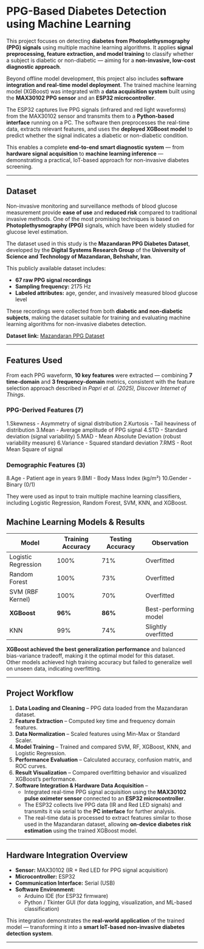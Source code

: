 # PPG-Based Diabetes Detection using Machine Learning

This project focuses on detecting **diabetes from Photoplethysmography (PPG) signals** using multiple machine learning algorithms. It applies **signal preprocessing, feature extraction, and model training** to classify whether a subject is diabetic or non-diabetic — aiming for a **non-invasive, low-cost diagnostic approach**.

Beyond offline model development, this project also includes **software integration and real-time model deployment**. The trained machine learning model (XGBoost) was integrated with a **data acquisition system** built using the **MAX30102 PPG sensor** and an **ESP32 microcontroller**.  

The ESP32 captures live PPG signals (infrared and red light waveforms) from the MAX30102 sensor and transmits them to a **Python-based interface** running on a PC. The software then preprocesses the real-time data, extracts relevant features, and uses the **deployed XGBoost model** to predict whether the signal indicates a diabetic or non-diabetic condition.  

This enables a complete **end-to-end smart diagnostic system** — from **hardware signal acquisition** to **machine learning inference** — demonstrating a practical, IoT-based approach for non-invasive diabetes screening.


---

## Dataset

Non-invasive monitoring and surveillance methods of blood glucose measurement provide **ease of use** and **reduced risk** compared to traditional invasive methods. One of the most promising techniques is based on **Photoplethysmography (PPG)** signals, which have been widely studied for glucose level estimation.

The dataset used in this study is the **Mazandaran PPG Diabetes Dataset**, developed by the **Digital Systems Research Group** of the **University of Science and Technology of Mazandaran, Behshahr, Iran**.  

This publicly available dataset includes:
- **67 raw PPG signal recordings**
- **Sampling frequency:** 2175 Hz  
- **Labeled attributes:** age, gender, and invasively measured blood glucose level  

These recordings were collected from both **diabetic and non-diabetic subjects**, making the dataset suitable for training and evaluating machine learning algorithms for non-invasive diabetes detection.

**Dataset link:** [Mazandaran PPG Dataset](https://data.mendeley.com/datasets/37pm7jk7jn/2)

---

## Features Used

From each PPG waveform, **10 key features** were extracted — combining **7 time-domain** and **3 frequency-domain** metrics, consistent with the feature selection approach described in *Papri et al. (2025), Discover Internet of Things*.

### PPG-Derived Features (7)

1.Skewness - Asymmetry of signal distribution
2.Kurtosis - Tail heaviness of distribution
3.Mean - Average amplitude of PPG signal
4.STD - Standard deviation (signal variability)
5.MAD - Mean Absolute Deviation (robust variability measure)
6.Variance - Squared standard deviation
7.RMS - Root Mean Square of signal

### Demographic Features (3)

8.Age - Patient age in years
9.BMI - Body Mass Index (kg/m²)
10.Gender - Binary (0/1)

They were used as input to train multiple machine learning classifiers, including Logistic Regression, Random Forest, SVM, KNN, and XGBoost.

## Machine Learning Models & Results

| Model | Training Accuracy | Testing Accuracy | Observation |
|--------|--------------------|------------------|--------------|
| Logistic Regression | 100% | 71% | Overfitted |
| Random Forest | 100% | 73% | Overfitted |
| SVM (RBF Kernel) | 100% | 70% | Overfitted |
| **XGBoost** | **96%** | **86%** | Best-performing model |
| KNN | 99% | 74% | Slightly overfitted |

**XGBoost achieved the best generalization performance** and balanced bias-variance tradeoff, making it the optimal model for this dataset.  
Other models achieved high training accuracy but failed to generalize well on unseen data, indicating overfitting.

---

## Project Workflow

1. **Data Loading and Cleaning** – PPG data loaded from the Mazandaran dataset.  
2. **Feature Extraction** – Computed key time and frequency domain features.  
3. **Data Normalization** – Scaled features using Min-Max or Standard Scaler.  
4. **Model Training** – Trained and compared SVM, RF, XGBoost, KNN, and Logistic Regression.  
5. **Performance Evaluation** – Calculated accuracy, confusion matrix, and ROC curves.  
6. **Result Visualization** – Compared overfitting behavior and visualized XGBoost’s performance.  
7. **Software Integration & Hardware Data Acquisition** –  
   - Integrated real-time PPG signal acquisition using the **MAX30102 pulse oximeter sensor** connected to an **ESP32 microcontroller**.  
   - The ESP32 collects live PPG data (IR and Red LED signals) and transmits it via serial to the **PC interface** for further analysis.  
   - The real-time data is processed to extract features similar to those used in the Mazandaran dataset, allowing **on-device diabetes risk estimation** using the trained XGBoost model.  

---

## Hardware Integration Overview

- **Sensor:** MAX30102 (IR + Red LED for PPG signal acquisition)  
- **Microcontroller:** ESP32 
- **Communication Interface:** Serial (USB) 
- **Software Environment:**  
  - Arduino IDE (for ESP32 firmware)  
  - Python / Tkinter GUI (for data logging, visualization, and ML-based classification)  

This integration demonstrates the **real-world application** of the trained model — transforming it into a **smart IoT-based non-invasive diabetes detection system**.

---
